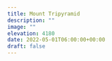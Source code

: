 ```yaml
---
title: Mount Tripyramid 
description: ""
image: ""
elevation: 4180
date: 2022-05-01T06:00:00+00:00
draft: false
---
```

